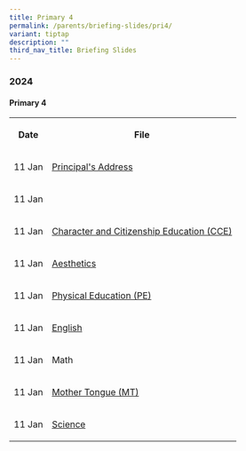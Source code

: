 ```yaml
---
title: Primary 4
permalink: /parents/briefing-slides/pri4/
variant: tiptap
description: ""
third_nav_title: Briefing Slides
---
```

<h3><strong>2024</strong></h3><h4><strong>Primary 4</strong></h4><table><tbody><tr><th rowspan="1" colspan="1"><p>Date</p></th><th rowspan="1" colspan="1"><p>File</p></th></tr><tr><td rowspan="1" colspan="1"><p>11 Jan</p></td><td rowspan="1" colspan="1"><p><a href="/files/Briefing Slides 2024/P4/P4_PTM_Jan_2024_P_s_Address.pdf" rel="noopener noreferrer nofollow" target="_blank">Principal's Address</a></p></td></tr><tr><td rowspan="1" colspan="1"><p>11 Jan</p></td><td rowspan="1" colspan="1"><p></p></td></tr><tr><td rowspan="1" colspan="1"><p>11 Jan</p></td><td rowspan="1" colspan="1"><p><a href="/files/Briefing Slides 2024/P3/P3_PTM_Jan_2024_CCE.pdf" rel="noopener noreferrer nofollow" target="_blank">Character and Citizenship Education (CCE)</a></p></td></tr><tr><td rowspan="1" colspan="1"><p>11 Jan</p></td><td rowspan="1" colspan="1"><p><a href="/files/Briefing Slides 2024/P3/P3_PTM_Jan_2024_Aesthetics.pdf" rel="noopener noreferrer nofollow" target="_blank">Aesthetics</a></p></td></tr><tr><td rowspan="1" colspan="1"><p>11 Jan</p></td><td rowspan="1" colspan="1"><p><a href="/files/Briefing Slides 2024/P3/P3_PTM_Jan_2024_PE.pdf" rel="noopener noreferrer nofollow" target="_blank">Physical Education (PE)</a></p></td></tr><tr><td rowspan="1" colspan="1"><p>11 Jan</p></td><td rowspan="1" colspan="1"><p><a href="/files/Briefing Slides 2024/P3/P3_PTM_Jan_2024_EL.pdf" rel="noopener noreferrer nofollow" target="_blank">English</a></p></td></tr><tr><td rowspan="1" colspan="1"><p>11 Jan</p></td><td rowspan="1" colspan="1"><p>Math</p></td></tr><tr><td rowspan="1" colspan="1"><p>11 Jan</p></td><td rowspan="1" colspan="1"><p><a href="/files/Briefing Slides 2024/P3/P3_PTM_Jan_2024_MT.pdf" rel="noopener noreferrer nofollow" target="_blank">Mother Tongue (MT)</a></p></td></tr><tr><td rowspan="1" colspan="1"><p>11 Jan</p></td><td rowspan="1" colspan="1"><p><a href="/files/Briefing Slides 2024/P3/P3_PTM_Jan_2024_Science.pdf" rel="noopener noreferrer nofollow" target="_blank">Science</a></p></td></tr></tbody></table><p></p>